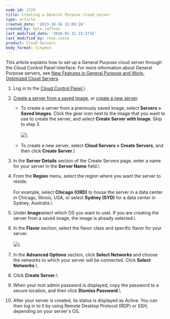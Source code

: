 ```yaml
---
node_id: 3729
title: Creating a General Purpose cloud server
type: article
created_date: '2013-10-16 21:03:26'
created_by: kyle.laffoon
last_modified_date: '2016-01-11 15:2716'
last_modified_by: rose.coste
product: Cloud Servers
body_format: tinymce
---
```


This article explains how to set up a General Purpose cloud server
through the Cloud Control Panel interface. For more information about
General Purpose servers, see [New Features in General Purpose and
Work-Optimized Cloud
Servers](http://rackspace.com/knowledge_center/article/new-features-in-general-purpose-and-work-optimized-cloud-servers).

1.  Log in to the [Cloud Control Panel.](https://mycloud.rackspace.com)\
      
2.  [Create a server from a saved image](#fromsavedimage), or [create a
    new server](#createnew).
    -   To create a server from a previously saved image,
        select **Servers \> Saved Images**. Click the gear icon next to
        the image that you want to use to create the server, and select
        **Create Server with Image**. Skip to step 3.\
         \
         ![](/knowledge_center/sites/default/files/field/image/SavedImages.png)\
          
    -   To create a new server, select **Cloud Servers \> Create
        Servers**, and then click **Create Server**.\
          

3.  In the **Server Details** section of the Create Servers page, enter
    a name for your server in the **Server Name** field.\
      
4.  From the **Region** menu, select the region where you want the
    server to reside.\
     \
     For example, select **Chicago (ORD)** to house the server in a data
    center in Chicago, Illinois, USA, or select **Sydney (SYD)** for a
    data center in Sydney, Australia.\
      
5.  Under **Image**select which OS you want to uset. If you are creating
    the server from a saved image, the image is already selected.\
      
6.  In the **Flavor** section, select the flavor class and specific
    flavor for your server.\
     \
     ![](/knowledge_center/sites/default/files/field/image/FlavorImg.png)\
      
7.  In the **Advanced Options** section, click **Select Networks** and
    choose the networks to which your server will be connected.
    Click **Select Networks**.\
      
8.  Click **Create Server**.\
      
9.  When your root admin password is displayed, copy the password to a
    secure location, and then click **Dismiss Password**.\
      
10. After your server is created, its status is displayed as Active. You
    can then log in to it by using Remote Desktop Protocol (RDP) or SSH,
    depending on your server's OS.


